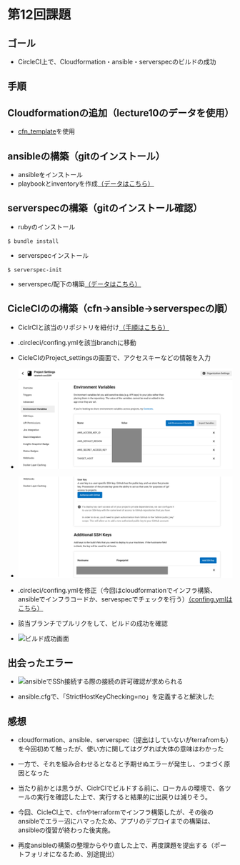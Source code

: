 # 第12回課題

## ゴール
* CircleCI上で、Cloudformation・ansible・serverspecのビルドの成功

## 手順

## Cloudformationの追加（lecture10のデータを使用）
*   [cfn_template](https://github.com/takayukionoe/raisetech-aws2209/tree/main/cfn_template)を使用

## ansibleの構築（gitのインストール）
*  ansibleをインストール
*  playbookとinventoryを作成[（データはこちら）](https://github.com/takayukionoe/raisetech-aws2209/tree/lecture14th/ansible)

## serverspecの構築（gitのインストール確認）
*  rubyのインストール
~~~
$ bundle install 
~~~

*  serverspecインストール
~~~
$ serverspec-init
~~~

*  serverspec/配下の構築[（データはこちら）](https://github.com/takayukionoe/raisetech-aws2209/tree/lecture14th/serverspec)

## CicleCIのの構築（cfn→ansible→serverspecの順）

*  CiclrCIと該当のリポジトリを紐付け[（手順はこちら）](https://github.com/takayukionoe/raisetech-aws2209/blob/lecture14th/lecture12.md)

*  .circleci/confing.ymlを該当branchに移動

*  CicleCIのProject_settingsの画面で、アクセスキーなどの情報を入力
* ![Project_settings1](img/raisetech13th_CircleCi_project_settings1.png)
* ![Project_settings2](img/raisetech13th_CircleCi_project_settings2.png)

*  .circleci/confing.ymlを修正（今回はcloudformationでインフラ構築、ansibleでインフラコードか、servespecでチェックを行う）[（confing.ymlはこちら）](https://github.com/takayukionoe/raisetech-aws2209/tree/lecture14th/.circleci)

*  該当ブランチでプルリクをして、ビルドの成功を確認
* ![ビルド成功画面](img/raisetech13th_CircleCIビルド成功画面.png)


## 出会ったエラー
* ![ansibleでSSh接続する際の接続の許可確認が求められる](img/raisetech13th_CircleCIビルド成功画面.png)

* ansible.cfgで、「StrictHostKeyChecking=no」を定義すると解決した

## 感想
* cloudformation、ansible、serverspec（提出はしていないがterrafromも）を今回初めて触ったが、使い方に関してはググれば大体の意味はわかった

* 一方で、それを組み合わせるとなると予期せぬエラーが発生し、つまづく原因となった

* 当たり前かとは思うが、CiclrCIでビルドする前に、ローカルの環境で、各ツールの実行を確認した上で、実行すると結果的に出戻りは減りそう。

* 今回、CicleCI上で、cfnやterraformでインフラ構築したが、その後のansibleでエラー沼にハマったため、アプリのデプロイまでの構築は、ansibleの復習が終わった後実施。

* 再度ansibleの構築の整理からやり直した上で、再度課題を提出する（ポートフォリオになるため、別途提出）

